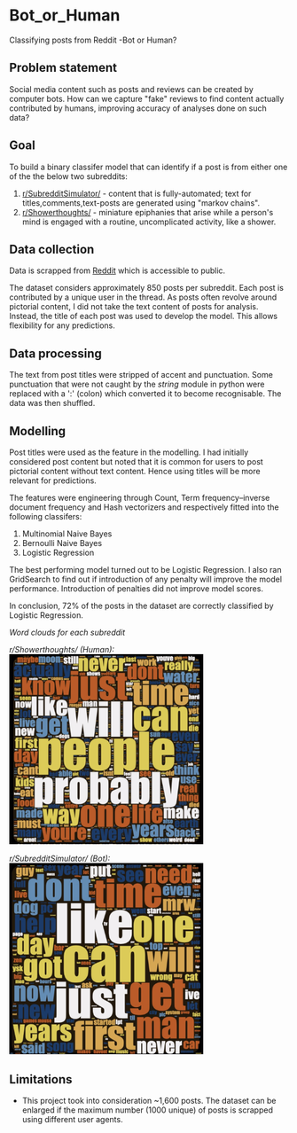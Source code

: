 # Bot_or_Human
Classifying posts from Reddit -Bot or Human?

## Problem statement
Social media content such as posts and reviews can be created by computer bots. How can we capture "fake" reviews to find content actually contributed by humans, improving accuracy of analyses done on such data?

## Goal
To build a binary classifer model that can identify if a post is from either one of the the below two subreddits:
1. [r/SubredditSimulator/](https://www.reddit.com/r/SubredditSimulator/) - content that is fully-automated; text for titles,comments,text-posts are generated using "markov chains".
2. [r/Showerthoughts/](https://www.reddit.com/r/Showerthoughts/) - miniature epiphanies that arise while a person's mind is engaged with a routine, uncomplicated activity, like a shower.

## Data collection
Data is scrapped from [Reddit](https://www.reddit.com) which is accessible to public.

The dataset considers approximately 850 posts per subreddit. Each post is contributed by a unique user in the thread. As posts often revolve around pictorial content, I did not take the text content of posts for analysis. Instead, the title of each post was used to develop the model. This allows flexibility for any predictions. 

## Data processing
The text from post titles were stripped of accent and punctuation. Some punctuation that were not caught by the <i> string</i> module in python were replaced with a ':' (colon) which converted it to become recognisable. The data was then shuffled.

## Modelling
Post titles were used as the feature in the modelling. I had initially considered post content but noted that it is common for users to post pictorial content without text content. Hence using titles will be more relevant for predictions. 

The features were engineering through Count, Term frequency–inverse document frequency and Hash vectorizers and respectively fitted into the following classifers:
1. Multinomial Naive Bayes
2. Bernoulli Naive Bayes
3. Logistic Regression

The best performing model turned out to be Logistic Regression. I also ran GridSearch to find out if introduction of any penalty will improve the model performance. Introduction of penalties did not improve model scores. 

In conclusion, 72% of the posts in the dataset are correctly classified by Logistic Regression.

<em>Word clouds for each subreddit

r/Showerthoughts/ (Human):
<br>
<img src="https://github.com/els-p/Bot_or_Human/blob/master/images/human.png" width="350">

r/SubredditSimulator/ (Bot):
<br>
<img src="https://github.com/els-p/Bot_or_Human/blob/master/images/bot.png" width="350">
</em>

## Limitations
- This project took into consideration ~1,600 posts. The dataset can be enlarged if the maximum number (1000 unique) of posts is scrapped using different user agents. 
